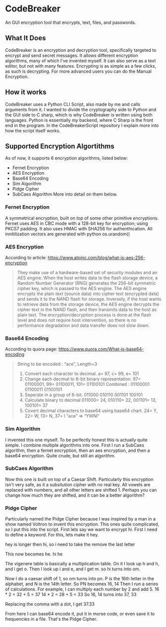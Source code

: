# CodeBreaker
 An GUI encryption tool that encrypts, text, files, and passwords.
## What It Does
 CodeBreaker is an encryption and decryption tool, specifically targeted to encrypt and send secret messages. It allows different encryption algorithms, many of which I've invented myself. It can also serve as a text editor, but not with many features. Encrypting is as simple as a few clicks, as such is decrypting. For more advanced users you can do the Manual Encryption. 
## How it works
CodeBreaker uses a Python CLI Script, also made by me and calls arguments from it. I wanted to divide the cryptography side to Python and the GUI side to C sharp, which is why CodeBreaker is written using both languages. Python is essentially my backend, where C Sharp is the front end in the program. In the CodeBreakerScript repository I explain more into how the script itself works.

## Supported Encryption Algortithms
As of now, it supports 6 encryption algorithms, listed below:
- Fernet Encryption
- AES Encryption
- Base64 Encoding
- Sim Algorithm
- Pidge Cipher
- SubCaes Algorithm
More into detail on them below.
### Fernet Encryption
A symmetrical encryption, built on top of some other primitive encryptions.
Fernet uses AES in CBC mode with a 128-bit key for encryption; using PKCS7 padding.
It also uses HMAC with SHA256 for authenthication.
All innitilization vectors are generated with python os.urandom()

### AES Encryption
According to article: https://www.atpinc.com/blog/what-is-aes-256-encryption
> They make use of a hardware-based set of security modules and an AES engine. When the host writes data to the flash storage device, a Random Number Generator (RNG) generates the 256-bit symmetric cipher key, which is passed to the AES engine. The AES engine encrypts the plain text (source data) into cipher text (encrypted data) and sends it to the NAND flash for storage.
> Inversely, if the host wants to retrieve data from the storage device, the AES engine decrypts the cipher text in the NAND flash, and then transmits data to the host as plain text. The encryption/decryption process is done at the flash level and does not require host intervention, so there is no performance degradation and data transfer does not slow down.
> 
### Base64 Encoding
According to quora page: https://www.quora.com/What-is-base64-encoding
> String to be encoded : “ace”, Length=3
> 1) Convert each character to decimal.
> a= 97, c= 99, e= 101
> 2) Change each decimal to 8-bit binary representation.
> 97= 01100001, 99= 01100011, 101= 01100101
> Combined : 01100001 01100011 01100101
> 3) Seperate in a group of 6-bit.
> 011000 010110 001101 100101
> 4) Calculate binary to decimal
> 011000= 24, 010110= 22, 001101= 13, 100101= 37
> 5) Covert decimal characters to base64 using base64 chart.
> 24= Y, 22= W, 13= N, 37= l
> “ace” => “YWNl”

### Sim Algorithm
I invented this one myself. To be perfectly honest this is actually quite simple. I combine multiple algorithms into one. First I run a SubCaes algorithm, then a fernet encryption, then an aes encryption, and then a base64 encryption. Quite crude, but still an algorithm.

### SubCaes Algorithm
Now this one is built on top of a Caesar Shift. Particularly this encryption isn't very safe, as it a subsitution cipher with no real key. All vowels are replaced with numbers, and all other letters are shifted 1. Perhaps you can change how much they are shifted, and it can be a better algorithm?

### Pidge Cipher
Particularly named the Pidge Cipher because I was inspired by a man in a show named Voltron to invent this encryption.
This ones quite complicated, so I put this into the script. First lets say we want to encrypt hi.
First I need to define a keyword. For this, lets make it hey.

hey is longer then hi, so i need to take the remove the last letter

This now becomes he.
hi
he

The vigenere table is basically a multiplication table.
On it I look up h and h, and i get o.
Then I look up i and e, and I get m.
so hi turns into om.

Now I do a caesar shift of 1, so om turns into pn.
P is the 16th letter in the alphabet, and N is the 14th letter.
So PN becomes 16, 14
Then I run a series of calculations. For example, I can multiply each number by 2 and add 5.
16 * 2 = 32 + 5 = 37
14 * 2 = 28 + 5 = 33
So 16, 14 turns into 37, 33

Replacing the comma with a dot, I get 37.33

From here I can base64 encode it, put it in morse code, or even save it to frequencies in a file. That's the Pidge Cipher.




 
